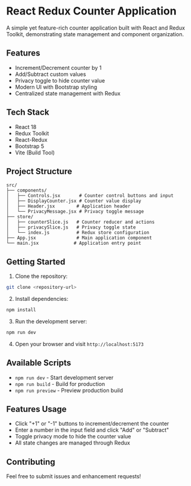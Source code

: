 # React Redux Counter Application

A simple yet feature-rich counter application built with React and Redux Toolkit, demonstrating state management and component organization.

## Features

- Increment/Decrement counter by 1
- Add/Subtract custom values
- Privacy toggle to hide counter value
- Modern UI with Bootstrap styling
- Centralized state management with Redux

## Tech Stack

- React 18
- Redux Toolkit
- React-Redux
- Bootstrap 5
- Vite (Build Tool)

## Project Structure

```
src/
├── components/
│   ├── Controls.jsx       # Counter control buttons and input
│   ├── DisplayCounter.jsx # Counter value display
│   ├── Header.jsx        # Application header
│   └── PrivacyMessage.jsx # Privacy toggle message
├── store/
│   ├── counterSlice.js   # Counter reducer and actions
│   ├── privacySlice.js   # Privacy toggle state
│   └── index.js          # Redux store configuration
├── App.jsx               # Main application component
└── main.jsx             # Application entry point
```

## Getting Started

1. Clone the repository:
```bash
git clone <repository-url>
```

2. Install dependencies:
```bash
npm install
```

3. Run the development server:
```bash
npm run dev
```

4. Open your browser and visit `http://localhost:5173`

## Available Scripts

- `npm run dev` - Start development server
- `npm run build` - Build for production
- `npm run preview` - Preview production build

## Features Usage

- Click "+1" or "-1" buttons to increment/decrement the counter
- Enter a number in the input field and click "Add" or "Subtract"
- Toggle privacy mode to hide the counter value
- All state changes are managed through Redux

## Contributing

Feel free to submit issues and enhancement requests!